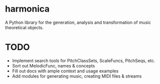 # harmonica
A Python library for the generation, analysis and transformation of music theoretical objects.

# TODO
- Implement search tools for PitchClassSets, ScaleFuncs, PitchSeqs, etc.
- Sort out MelodicFunc, names & concepts
- Fill out docs with ample context and usage examples
- Add modules for generating music, creating MIDI files & streams
